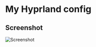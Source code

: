 # My Hyprland config
## Screenshot
![Screenshot](https://raw.githubusercontent.com/rjn991/hyprland-dots/main/hyprland.png)

